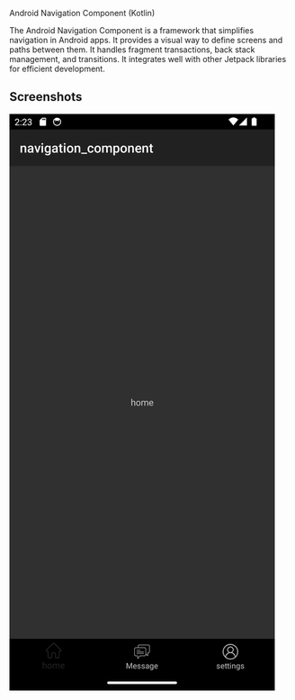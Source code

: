 
Android Navigation Component (Kotlin)

The Android Navigation Component is a framework that simplifies navigation in Android apps. It provides a visual way to define screens and paths between them. It handles fragment transactions, back stack management, and transitions. It integrates well with other Jetpack libraries for efficient development.

## Screenshots

![App Screenshot](Screenshot1.png)

